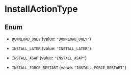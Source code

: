 

# InstallActionType

## Enum


* `DOWNLOAD_ONLY` (value: `"DOWNLOAD_ONLY"`)

* `INSTALL_LATER` (value: `"INSTALL_LATER"`)

* `INSTALL_ASAP` (value: `"INSTALL_ASAP"`)

* `INSTALL_FORCE_RESTART` (value: `"INSTALL_FORCE_RESTART"`)



